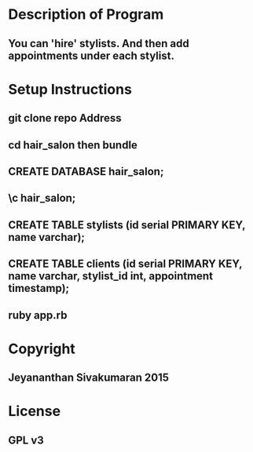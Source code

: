 # Description of Program

## You can 'hire' stylists.  And then add appointments under each stylist.

# Setup Instructions

## git clone repo Address
## cd hair_salon  then bundle
## CREATE DATABASE hair_salon;
## \c hair_salon;
## CREATE TABLE stylists (id serial PRIMARY KEY, name varchar);
## CREATE TABLE clients (id serial PRIMARY KEY, name varchar, stylist_id int, appointment timestamp);
## ruby app.rb

# Copyright
## Jeyananthan Sivakumaran 2015

# License
## GPL v3
